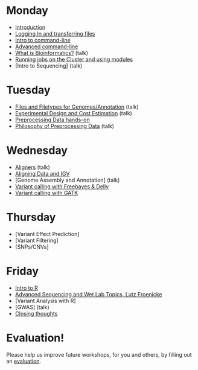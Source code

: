 Monday
=======

* [Introduction](monday/Introduction.pdf)
* [Logging In and transferring files](monday/logging-in)
* [Intro to command-line](monday/command-line-intro)
* [Advanced command-line](monday/advanced-command-line)
* [What is Bioinformatics?](monday/What_is_Bioinformatics.pdf) (talk)
* [Running jobs on the Cluster and using modules](monday/cluster)
* [Intro to Sequencing] (talk)


Tuesday
=======

* [Files and Filetypes for Genomes/Annotation](tuesday/filetypes) (talk)
* [Experimental Design and Cost Estimation](tuesday/ExperimentalDesign.pdf) (talk)
* [Preprocessing Data hands-on](tuesday/preproc)
* [Philosophy of Preprocessing Data](tuesday/Preprocessing.pdf) (talk)


Wednesday
==========

* [Aligners](wednesday/aligners) (talk)
* [Aligning Data and IGV](wednesday/alignment)
* [Genome Assembly and Annotation] (talk)
* [Variant calling with Freebayes & Delly](wednesday/variant_calling)
* [Variant calling with GATK](wednesday/gatk)


Thursday
==========

* [Variant Effect Prediction] 
* [Variant Filtering]
* [SNPs/CNVs]


Friday
=======

* [Intro to R](thursday/Intro2R.md)
* [Advanced Sequencing and Wet Lab Topics, Lutz Froenicke](talk)
* [Variant Analysis with R]
* [GWAS] (talk)
* [Closing thoughts](friday/Closing_Thoughts.pdf)

Evaluation!
============

Please help us improve future workshops, for you and others, by filling out an [evaluation](https://goo.gl/).





